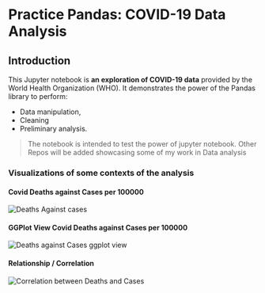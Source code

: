 # Practice Pandas: COVID-19 Data Analysis
## Introduction
This Jupyter notebook is **an exploration of COVID-19 data** provided by the World Health Organization (WHO). 
It demonstrates the power of the Pandas library to perform:

- Data manipulation, 
- Cleaning
- Preliminary analysis.

>The notebook is intended to test the power of jupyter notebook. Other Repos will be added showcasing some of my work in Data analysis

### Visualizations of some contexts of the analysis
#### Covid Deaths against Cases per 100000
![Deaths Against cases](https://github.com/ChuckJovans/TestingPD/assets/90473880/795eca36-b623-4261-9159-4faa00a53561)

#### GGPlot View Covid Deaths against Cases per 100000
![Deaths against Cases ggplot view](https://github.com/ChuckJovans/Testing-Data-Analysis-in-VS/assets/90473880/200e92d3-d5d6-49ea-8e13-220e52d47495)

#### Relationship / Correlation
![Correlation between Deaths and Cases](https://github.com/ChuckJovans/Testing-Data-Analysis-in-VS/assets/90473880/785e7581-2080-4b83-9a48-3360bbf03019)



